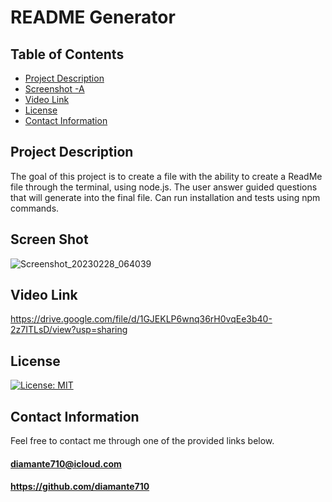 # README Generator

## Table of Contents

* [Project Description](#Project-Description)
* [Screenshot -A](#Screenshot)
* [Video Link](#Video-Link)
* [License](#License)
* [Contact Information](#Contact-Information)


## <a name="Project Description"></a>Project Description
The goal of this project is to create a file with the ability to create a ReadMe file through the terminal, using node.js. The user answer guided questions that will generate into the final file. Can run installation and tests using npm commands.

## <a name="Screen Shot"></a>Screen Shot
![Screenshot_20230228_064039](https://user-images.githubusercontent.com/120080703/222025227-4a921feb-5e26-41b6-b183-9f690219ae64.png)

## <a name="Video Link"></a>Video Link

https://drive.google.com/file/d/1GJEKLP6wnq36rH0vqEe3b40-2z7ITLsD/view?usp=sharing

## <a name="License"></a>License
[![License: MIT](https://img.shields.io/badge/License-MIT-yellow.svg)](https://opensource.org/licenses/MIT)

## <a name="Contact Information"></a>Contact Information
Feel free to contact me through one of the provided links below.

#### diamante710@icloud.com
#### https://github.com/diamante710

